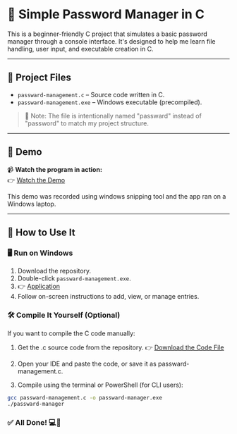 # 🔐 Simple Password Manager in C

This is a beginner-friendly C project that simulates a basic password manager through a console interface. It's designed to help me learn file handling, user input, and executable creation in C.

---

## 📁 Project Files

- `passward-management.c` – Source code written in C.
- `passward-management.exe` – Windows executable (precompiled).

> 🎯 Note: The file is intentionally named "passward" instead of "password" to match my project structure.

---

## 🎥 Demo

📹 **Watch the program in action:**  
👉 [Watch the Demo](https://github.com/Yomo-Lopo/Passward-management-system/blob/main/Demo.mp4)

This demo was recorded using windows snipping tool and the app ran on a Windows laptop.

---

## 🧪 How to Use It

### 🖥️ Run on Windows
1. Download the repository.
2. Double-click `passward-management.exe`.
3.   👉 [Application](Passward-Manager.exe)
4. Follow on-screen instructions to add, view, or manage entries.

### 🛠️ Compile It Yourself (Optional)

If you want to compile the C code manually:

1. Get the .c source code from the repository.
👉 [Download the Code File](passward-manager.c) 

2. Open your IDE and paste the code, or save it as passward-management.c.

3. Compile using the terminal or PowerShell (for CLI users):


``` bash
gcc passward-management.c -o passward-manager.exe
./passward-manager
```

### ✅ All Done! 💻🚀
